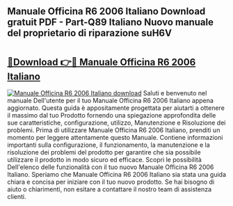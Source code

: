 ## Manuale Officina R6 2006 Italiano Download gratuit PDF - Part-Q89 Italiano Nuovo manuale del proprietario di riparazione suH6V

# <h2><a href="http://dfbod2.blite.top/?on=Manuale+Officina+R6+2006+Italiano">🔗Download 👉🔴 Manuale Officina R6 2006 Italiano</a></h2>

[![Manuale Officina R6 2006 Italiano download](https://i.imgur.com/lujVjoI.png)](http://dfbod2.blite.top/?on=Manuale+Officina+R6+2006+Italiano)
Saluti e benvenuto nel manuale Dell'utente per il tuo Manuale Officina R6 2006 Italiano appena aggiornato. Questa guida è appositamente progettata per aiutarti a ottenere il massimo dal tuo Prodotto fornendo una spiegazione approfondita delle sue caratteristiche, configurazione, utilizzo, Manutenzione e Risoluzione dei problemi. Prima di utilizzare Manuale Officina R6 2006 Italiano, prenditi un momento per leggere attentamente questo Manuale. Contiene informazioni importanti sulla configurazione, il funzionamento, la manutenzione e la risoluzione dei problemi del prodotto per garantire che sia possibile utilizzare il prodotto in modo sicuro ed efficace. Scopri le possibilità Dell'elenco delle funzionalità con il tuo nuovo Manuale Officina R6 2006 Italiano. Speriamo che Manuale Officina R6 2006 Italiano sia stata una guida chiara e concisa per iniziare con il tuo nuovo prodotto. Se hai bisogno di aiuto o chiarimenti, non esitare a contattare il nostro team di assistenza clienti.
